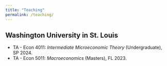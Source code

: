 ```yaml
---
title: "Teaching"
permalink: /teaching/
---
```


## Washington University in St. Louis
- TA - Econ 4011: *Intermediate Microeconomic Theory* (Undergraduate), SP 2024.
- TA - Econ 5011: *Macroeconomics* (Masters), FL 2023.